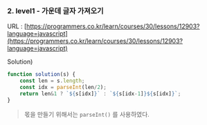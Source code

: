 ### 2. level1 - 가운데 글자 가져오기



URL : [https://programmers.co.kr/learn/courses/30/lessons/12903?language=javascript](https://programmers.co.kr/learn/courses/30/lessons/12903?language=javascript)

Solution)

```js
function solution(s) {
    const len = s.length;
    const idx = parseInt(len/2);
    return len&1 ? `${s[idx]}` : `${s[idx-1]}${s[idx]}`;
}
```

> 몫을 만들기 위해서는 `parseInt()` 를 사용하였다. 

<br>

